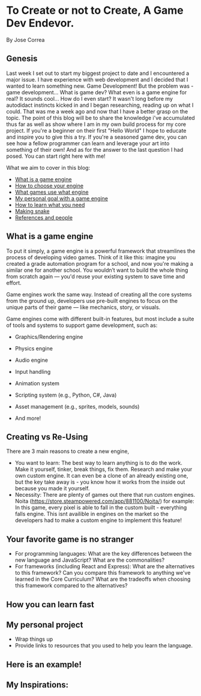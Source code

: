 # To Create or not to Create, A Game Dev Endevor. 

By Jose Correa


## Genesis
Last week I set out to start my biggest project to date and I encountered a major issue. I have experience with web development and I decided that I wanted to learn something new. Game Development! But the problem was - game development... What is game dev? What even is a game engine for real? It sounds cool... How do I even start? It wasn't long before my autodidact instincts kicked in and I began researching, reading up on what I could. That was me a week ago and now that I have a better grasp on the topic. The point of this blog will be to share the knowledge i've accumulated thus far as well as show where I am in my own build process for my core project. If you're a beginner on their first "Hello World" I hope to educate and inspire you to give this a try. If you're a seasoned game dev, you can see how a fellow programmer can learn and leverage your art into something of their own! And as for the answer to the last question I had posed. You can start right here with me!  

What we aim to cover in this blog:
* [What is a game engine](#What-is-a-game-engine)
* [How to choose your engine](#Creating-vs-Re-Using)
* [What games use what engine](#Your-favorite-game-is-no-stranger)
* [My personal goal with a game engine](#My-personal-project)
* [How to learn what you need](#How-you-can-learn-fast)
* [Making snake](#Here-is-an-example)
* [References and people](My-Inspirations)


## What is a game engine
To put it simply, a game engine is a powerful framework that streamlines the process of developing video games. Think of it like this: imagine you created a grade automation program for a school, and now you're making a similar one for another school. You wouldn’t want to build the whole thing from scratch again — you'd reuse your existing system to save time and effort.

Game engines work the same way. Instead of creating all the core systems from the ground up, developers use pre-built engines to focus on the unique parts of their game — like mechanics, story, or visuals.

Game engines come with different built-in features, but most include a suite of tools and systems to support game development, such as:

* Graphics/Rendering engine

* Physics engine

* Audio engine

* Input handling

* Animation system

* Scripting system (e.g., Python, C#, Java)

* Asset management (e.g., sprites, models, sounds)

* And more!

## Creating vs Re-Using
There are 3 main reasons to create a new engine,
* You want to learn: The best way to learn anything is to do the work. Make it yourself, tinker, break things, fix them. Research and make your own custom engine. It can even be a clone of an already existing one, but the key take away is - you know how it works from the inside out because you made it yourself.
* Necessity: There are plenty of games out there that run custom engines. Noita (https://store.steampowered.com/app/881100/Noita/) for example: In this game, every pixel is able to fall in the custom built - everything falls engine. This isnt availible in engines on the market so the developers had to make a custom engine to implement this feature!  

## Your favorite game is no stranger

* For programming languages: What are the key differences between the new language and JavaScript? What are the commonalities?
* For frameworks (including React and Express): What are the alternatives to this framework? Can you compare this framework to anything we've learned in the Core Curriculum? What are the tradeoffs when choosing this framework compared to the alternatives?

## How you can learn fast

## My personal project

* Wrap things up
* Provide links to resources that you used to help you learn the language.

## Here is an example!

## My Inspirations:

  
